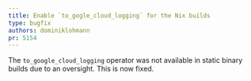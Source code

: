 ```yaml
---
title: Enable `to_gogle_cloud_logging` for the Nix builds
type: bugfix
authors: dominiklohmann
pr: 5154
---
```


The `to_google_cloud_logging` operator was not available in static binary builds
due to an oversight. This is now fixed.
